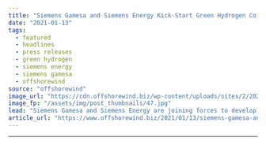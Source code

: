 ```yaml
---
title: "Siemens Gamesa and Siemens Energy Kick-Start Green Hydrogen Co-Op"
date: "2021-01-13"
tags: 
  - featured
  - headlines
  - press releases
  - green hydrogen
  - siemens energy
  - siemens gamesa
  - offshorewind
source: "offshorewind"
image_url: "https://cdn.offshorewind.biz/wp-content/uploads/sites/2/2021/01/13140007/Siemens-Gamesa-and-Siemens-Energy-Kick-Start-Green-Hydrogen-Co-Op.jpg"
image_fp: "/assets/img/post_thumbnails/47.jpg"
lead: "Siemens Gamesa and Siemens Energy are joining forces to develop a solution that fully"
article_url: "https://www.offshorewind.biz/2021/01/13/siemens-gamesa-and-siemens-energy-kick-start-green-hydrogen-co-op/"
---
```


---
